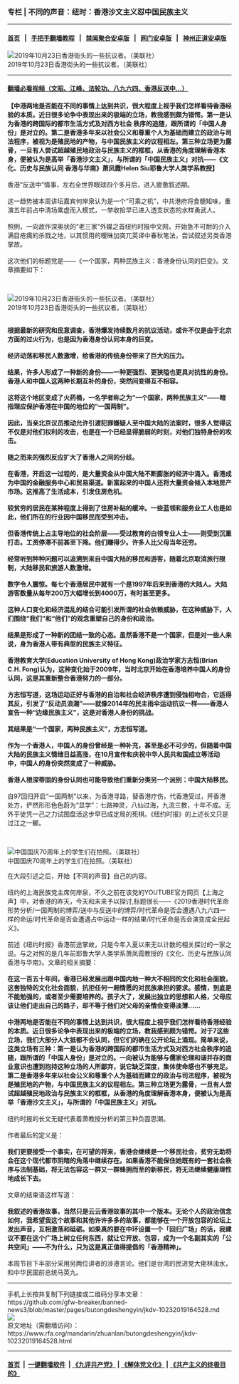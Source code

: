 ### 专栏 | 不同的声音：纽时：香港沙文主义怼中国民族主义
------------------------

#### [首页](https://github.com/gfw-breaker/banned-news3/blob/master/README.md) &nbsp;&nbsp;|&nbsp;&nbsp; [手把手翻墙教程](https://github.com/gfw-breaker/guides/wiki) &nbsp;&nbsp;|&nbsp;&nbsp; [禁闻聚合安卓版](https://github.com/gfw-breaker/bn-android) &nbsp;&nbsp;|&nbsp;&nbsp; [网门安卓版](https://github.com/oGate2/oGate) &nbsp;&nbsp;|&nbsp;&nbsp; [神州正道安卓版](https://github.com/SzzdOgate/update) 



<div id="headerimg">
 <img alt="2019年10月23日香港街头的一些抗议者。（美联社）" src="https://www.rfa.org/mandarin/zhuanlan/butongdeshengyin/jkdv-10232019164528.html/AP_19296503410894.jpg/@@images/bf76397a-2b7b-41a2-b934-78d88c2a5f78.jpeg" title="2019年10月23日香港街头的一些抗议者。（美联社）"/>
 <div id="headerimgcontents">
  <div id="headerimgcaption">
   <span>
    2019年10月23日香港街头的一些抗议者。（美联社）
   </span>
   <!-- zoomattribute -->
  </div>
  <!-- headerimgcaption -->
 </div>
 <!-- headerimagecontents -->
</div>

<hr/>


#### [翻墙必看视频（文昭、江峰、法轮功、八九六四、香港反送中...）](https://github.com/gfw-breaker/banned-news3/blob/master/pages/links.md)

<div id="storytext">
 <div>
  <div class="slot_header">
  </div>
 </div>
 <p>
  <b>
   【中港两地是否能在不同的事情上达到共识，很大程度上视乎我们怎样看待香港经验的本质。近日很多论争中表现出来的极端的立场，教我感到颇为错愕。第一是认为香港的跨国际的都市生活方式及对西方社会 秩序的追随，跟所谓的「中国人身份」是对立的。第二是香港多年来以社会公义和尊重个人为基础而建立的政治与司法程序，被视为是殖民地的产物，与中国民族主义的议程相左。第三种立场更为露骨，一旦有人尝试超越殖民地政治与民族主义的框框，从香港的角度理解香港本身，便被认为是高举「香港沙文主义」，与所谓的「中国民族主义」对抗——《文化、历史与民族认同 香港与华南》萧凤霞Helen Siu耶鲁大学人类学系教授】
  </b>
  <br/>
  <br/>
  香港“反送中”情事，左右全世界眼球四个多月后，进入疲惫叙述期。
  <br/>
  <br/>
  这一趋势被本周讲坛嘉宾何岸泉认为是一个“可乘之机”，中共港府将食髓知味，重演五年前占中清场乘虚而入模式，一举收拾早已进入透支状态的水样勇武人。
  <br/>
  <br/>
  照例，一向故作深奥状的“老三家”外媒之首纽约时报中文网，开始急不可耐的介入满目疮痍的杀戮之地，以其惯用的暧昧加突兀英译中春秋笔法，尝试叙述另类香港掌故。
  <br/>
  <br/>
  这次他们的标题党是——《一个国家，两种民族主义：香港身份认同的巨变》。文章摘要如下：
 </p>
 <p>
  <br/>
  <div class="image-inline captioned" style="width:1500px;">
   <div style="width:1500px;">
    <img alt="2019年10月23日香港街头的一些抗议者。（美联社）" src="https://www.rfa.org/mandarin/zhuanlan/butongdeshengyin/jkdv-10232019164528.html/AP_19296503228886.jpg" title="2019年10月23日香港街头的一些抗议者。（美联社）"/>
   </div>
   <div class="image-caption">
    <span style="width:1500px;">
     2019年10月23日香港街头的一些抗议者。（美联社）
    </span>
    <span class="copyright">
    </span>
   </div>
  </div>
  <br/>
  <b>
  </b>
 </p>
 <p>
  <b>
   根据最新的研究和民意调查，香港爆发持续数月的抗议活动，或许不仅是由于北京方面的过火行为，也是因为香港身份认同本身的巨变。
   <br/>
   <br/>
   经济动荡和移民人数激增，给香港的传统身份带来了巨大的压力。
   <br/>
   <br/>
   结果，许多人形成了一种新的身份——一种更强烈、更狭隘也更具对抗性的身份。香港人和中国人这两种长期互补的身份，突然间变得互不相容。
   <br/>
   <br/>
   这将这个地区变成了火药桶，一名学者称之为“一个国家，两种民族主义”——暗指理应保护香港在中国的地位的“一国两制”。
   <br/>
   <br/>
   因此，当亲北京议员推动允许引渡犯罪嫌疑人至中国大陆的法案时，很多人觉得这不仅是对他们权利的攻击，也是在一个已经显得脆弱的时刻，对他们独特身份的攻击。
   <br/>
   <br/>
   随之而来的强烈反应扩大了香港人之间的分歧。
   <br/>
   <br/>
   在香港，开启这一过程的，是大量资金从中国大陆不断膨胀的经济中涌入。香港成为中国的金融服务中心和贸易渠道。新富起来的中国人还将大量资金倾入本地房产市场。这推高了生活成本，引发住房危机。
   <br/>
   <br/>
   较贫穷的居民在某种程度上得到了住房补贴的缓冲。一些蓝领和服务业工人也是如此，他们所在的行业因中国移民而受到冲击。
   <br/>
   <br/>
   但香港传统上占主导地位的社会阶层——受过教育的白领专业人士——则受到沉重打击。工资停滞不前甚至下降。他们赚得少。许多人比父母当年还穷。
   <br/>
   <br/>
   经常听到种种问题可以追溯到来自中国大陆的移民和游客，随着北京取消旅行限制，大陆移民和旅游人数激增。
   <br/>
   <br/>
   数字令人震惊。每七个香港居民中就有一个是1997年后来到香港的大陆人。大陆游客数量从每年200万大幅增长到4000万，有时甚至更多。
   <br/>
   <br/>
   这种人口变化和经济混乱的结合可能引发所谓的社会依赖威胁，在这种威胁下，人们围绕“我们”和“他们”的观念重塑自己的身份和政治。
   <br/>
   <br/>
   结果是形成了一种新的团结一致的心态。虽然香港不是一个国家，但是对一些人来说，身为香港人带有典型的民族主义特征。
   <br/>
   <br/>
   香港教育大学(Education University of Hong Kong)政治学家方志恒(Brian C.H. Fong)认为，这种变化始于2009年，当时北京开始在香港培养中国人的身份认同，这是其重新整合香港努力的一部分。
   <br/>
   <br/>
   方志恒写道，这场运动正好与香港的自治和社会经济秩序遭到侵蚀相吻合，它适得其反，引发了“反动员浪潮”——就像2014年的民主雨伞运动抗议一样——香港人宣告一种“边缘民族主义”，这是对香港人身份的挑战。
   <br/>
   <br/>
   其结果是“一个国家，两种民族主义”，方志恒写道。
   <br/>
   <br/>
   作为一个香港人，中国人的身份曾经是一种补充，甚至是必不可少的，但随着中国大陆的民族主义情绪日益高涨，在10月宣传和庆祝中华人民共和国成立等活动中，中国人的身份突然变成了一种威胁。
   <br/>
   <br/>
   香港人根深蒂固的身份认同也可能导致他们重新分类另一个派别：中国大陆移民。
  </b>
  <br/>
  <br/>
  自97回归开启“一国两制”以来，为香港寻路，替香港疗伤，代香港受过，开香港处方，俨然形形色色蔚为“显学”：七路神灵，八仙过海，九流三教，十年不成。无外乎徒凭一己之力试图盘活这步早已成定局的死棋。《纽约时报》的上述长文只是过江之一鲫。
 </p>
 <p>
  <br/>
  <div class="image-inline captioned" style="width:1600px;">
   <div style="width:1600px;">
    <img alt="中国国庆70周年上的学生们在拍照。（美联社）" src="https://www.rfa.org/mandarin/zhuanlan/fuyouluntan/women-10182019162339.html/AP_19274524226161.jpg" title="中国国庆70周年上的学生们在拍照。（美联社）"/>
   </div>
   <div class="image-caption">
    <span style="width:1600px;">
     中国国庆70周年上的学生们在拍照。（美联社）
    </span>
    <span class="copyright">
    </span>
   </div>
  </div>
 </p>
 <p>
  在大段引述之后，开始【不同的声音】自己的内容。
  <br/>
  <br/>
  纽约的上海民族党主席何岸泉，不久之前在该党的YOUTUBE官方网页【上海之声】中，对香港的昨天，今天和未来予以探讨,标题很长——《2019香港时代革命形势分析/一国两制的博弈/送中与反送中的博弈/时代革命是否会遭遇八九六四一样的命运/时代革命是否会遭遇占中运动一样的结果/时代革命是否会演变成全民起义》。
  <br/>
  <br/>
  前述《纽约时报》香港前途掌故，只是今年入夏以来无以计数的相关探讨的一家之说。与之对照的是几年前耶鲁大学人类学系萧凤霞教授的《文化、历史与民族认同 香港与华南》。文章的相关摘要：
  <br/>
  <br/>
  <b>
   在这一百五十年间，香港已经发展出跟中国内地一种大不相同的文化和社会面貌，这套独特的文化社会面貌，抗拒任何一厢情愿的对民族承担的要求。感情，到底是不能勉强的，或者至少需要培养的。孩子大了，发展出独立的思想和人格，父母应该让他们走出自己的路子，却不等于他们对父母的亲情会变得淡薄……
   <br/>
   <br/>
   中港两地是否能在不同的事情上达到共识，很大程度上视乎我们怎样看待香港经验的本质。近日很多论争中表现出来的极端的立场，教我感到颇为错愕。对于7这些立场，我们大部分人大抵都不会认同，但它们的确在公开论坛上涌现。简单来说，这类立场有三种：第一是认为香港的跨国际的都市生活方式及对西方社会秩序的追随，跟所谓的「中国人身份」是对立的。一向被认为能够与儒家伦理和谐并存的商业意识也遭到抱持这种立场的人所鄙弃，说它缺乏深度，集体使命感也不够充足。第二是香港多年来以社会公义和尊重个人为基础而建立的政治与司法程序，被视为是殖民地的产物，与中国民族主义的议程相左。第三种立场更为露骨，一旦有人尝试超越殖民地政治与民族主义的框框，从香港的角度理解香港本身，便被认为是高举「香港沙文主义」，与所谓的「中国民族主义」对抗。
  </b>
  <br/>
  <br/>
  纽约时报的长文无疑代表着萧教授分析的第三种负面思潮。
  <br/>
  <br/>
  作者最后的定义是：
  <br/>
  <b>
   <br/>
   我们更要接受一个事实，在可望的将来，香港会继续是一个移民社会，贫穷无助将会在这个现代都市阴暗的角落中继续存在。如果香港不能保住她既有的一套社会秩序与法制基础，将无法包容这一群又一群蜂拥而至的新移民，将无法继续健康理性地成长下去。
  </b>
  <br/>
  <br/>
  文章的结束语这样写道：
  <br/>
  <br/>
  <b>
   我叙述的香港故事，当然只是云云香港故事的其中一个版本。无论个人的政治信念如何，我希望我这个故事和其他许许多多的故事，都能够在一个开放包容的论坛上发出声音，互相激荡和砥砺。如果真的要在中环设置一个「回归广场」的话，我建议不要在这个广场上树立任何东西，就让它开放、包容，成为一个名副其实的「公共空间」——不为什么，只为这是真正值得提倡的「香港精神」。
  </b>
  <br/>
  <br/>
  本周节目下半部分采用另两位讲者的涉港言论。他们是台湾的民进党大佬林浊水，和中华民国前总统马英九。
 </p>
</div>

<hr/>
手机上长按并复制下列链接或二维码分享本文章：<br/>
https://github.com/gfw-breaker/banned-news3/blob/master/pages/butongdeshengyin/jkdv-10232019164528.md <br/>
<a href='https://github.com/gfw-breaker/banned-news3/blob/master/pages/butongdeshengyin/jkdv-10232019164528.md'><img src='https://github.com/gfw-breaker/banned-news3/blob/master/pages/butongdeshengyin/jkdv-10232019164528.md.png'/></a> <br/>
原文地址（需翻墙访问）：https://www.rfa.org/mandarin/zhuanlan/butongdeshengyin/jkdv-10232019164528.html


------------------------
#### [首页](https://github.com/gfw-breaker/banned-news3/blob/master/README.md) &nbsp;|&nbsp; [一键翻墙软件](https://github.com/gfw-breaker/nogfw/blob/master/README.md) &nbsp;| [《九评共产党》](https://github.com/gfw-breaker/9ping.md/blob/master/README.md#九评之一评共产党是什么) | [《解体党文化》](https://github.com/gfw-breaker/jtdwh.md/blob/master/README.md) | [《共产主义的终极目的》](https://github.com/gfw-breaker/gczydzjmd.md/blob/master/README.md)


<img src='http://gfw-breaker.win/banned-news3/pages/butongdeshengyin/jkdv-10232019164528.md' width='0px' height='0px'/>